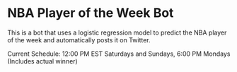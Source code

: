 # NBA Player of the Week Bot

This is a bot that uses a logistic regression model to predict the NBA player of the week and automatically posts it on Twitter.

Current Schedule: 12:00 PM EST Saturdays and Sundays, 6:00 PM Mondays (Includes actual winner)
